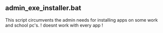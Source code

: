 ## admin_exe_installer.bat

This script circumvents the admin needs for installing apps on some work and school pc's. ! doesnt work with every app !
